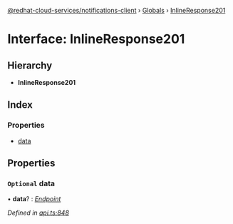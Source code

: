 [@redhat-cloud-services/notifications-client](../README.md) › [Globals](../globals.md) › [InlineResponse201](inlineresponse201.md)

# Interface: InlineResponse201

## Hierarchy

* **InlineResponse201**

## Index

### Properties

* [data](inlineresponse201.md#optional-data)

## Properties

### `Optional` data

• **data**? : *[Endpoint](../modules/endpoint.md)*

*Defined in [api.ts:848](https://github.com/RedHatInsights/javascript-clients/blob/master/packages/hooks/api.ts#L848)*
